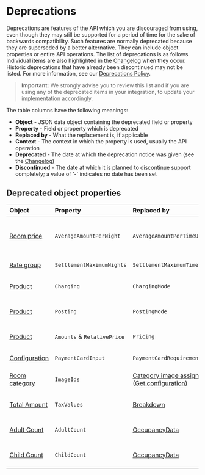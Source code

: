 # Deprecations

Deprecations are features of the API which you are discouraged from using, even though they may still be supported for a period of time for the sake of backwards compatibility.
Such features are normally deprecated because they are superseded by a better alternative. They can include object properties or entire API operations.
The list of deprecations is as follows. Individual items are also highlighted in the [Changelog](../../changelog/README.md) when they occur.
Historic deprecations that have already been discontinued may not be listed. For more information, see our [Deprecations Policy](https://mews-systems.gitbook.io/open-api/staying-up-to-date/deprecations-policy).

> **Important:** We strongly advise you to review this list and if you are using any of the deprecated items in your integration, to update your implementation accordingly.

The table columns have the following meanings:

* __Object__ \- JSON data object containing the deprecated field or property
* __Property__ \- Field or property which is deprecated
* __Replaced by__ \- What the replacement is, if applicable
* __Context__ \- The context in which the property is used, usually the API operation
* __Deprecated__ \- The date at which the deprecation notice was given (see the [Changelog](../../changelog/README.md))
* __Discontinued__ \- The date at which it is planned to discontinue support completely; a value of '-' indicates no date has been set

## Deprecated object properties

| Object | Property | Replaced by | Context | Deprecated | Discontinued |
| :-- | :-- | :-- | :-- | :-- | :-- |
| [Room price](../operations/hotels.md#room-price) | `AverageAmountPerNight` | `AverageAmountPerTimeUnit` | [Get availability](../operations/hotels.md#get-availability), [Get reservations pricing](../operations/reservations.md#get-reservations-pricing) | 21 Jul 2021 | - |
| [Rate group](../operations/hotels.md#rate-group) | `SettlementMaximumNights` | `SettlementMaximumTimeUnits` | [Get availability](../operations/hotels.md#get-availability) | 21 Jul 2021 | - |
| [Product](../operations/hotels.md#product) | `Charging` | `ChargingMode` | [Get hotels](../operations/hotels.md#get-hotels), [Get configuration](../operations/configuration.md#get-configuration) | 21 Jul 2021 | - |
| [Product](../operations/hotels.md#product) | `Posting` | `PostingMode` | [Get hotels](../operations/hotels.md#get-hotels), [Get configuration](../operations/configuration.md#get-configuration) | 21 Jul 2021 | - |
| [Product](../operations/hotels.md#product) | `Amounts` & `RelativePrice` | `Pricing` | [Get hotels](../operations/hotels.md#get-hotels), [Get configuration](../operations/configuration.md#get-configuration) | 01 Jul 2021 | - |
| [Configuration](../operations/configuration.md#configuration-1) | `PaymentCardInput` | `PaymentCardRequirement` | [Get configuration](../operations/configuration.md#get-configuration) | 18 Apr 2021 | - |
| [Room category](../operations/hotels.md#room-category) | `ImageIds` | [Category image assignment](../operations/configuration.md#category-image-assignment) \([Get configuration](../operations/configuration.md#get-configuration)\) | [Get configuration](../operations/configuration.md#get-configuration), [Get hotels](../operations/hotels.md#get-hotels) | 21 Oct 2021 | - |
| [Total Amount](../operations/reservations.md#totalamount) | `TaxValues` | [Breakdown](../operations/reservations.md#totalamount) | [Get reservation price](../operations/reservations.md#get-reservation-price) | 19 Oct 2022 | - |
| [Adult Count](../operations/reservations#reservation) | `AdultCount` | [OccupancyData](../operations/reservations#occupancy-data) | [Get reservation price](../operations/reservations.md#get-reservation-price) | 1 Nov 2023 | - |
| [Child Count](../operations/reservations#reservation) | `ChildCount` | [OccupancyData](../operations/reservations#occupancy-data) | [Get reservation price](../operations/reservations.md#get-reservation-price) | 1 Nov 2023 | - |
